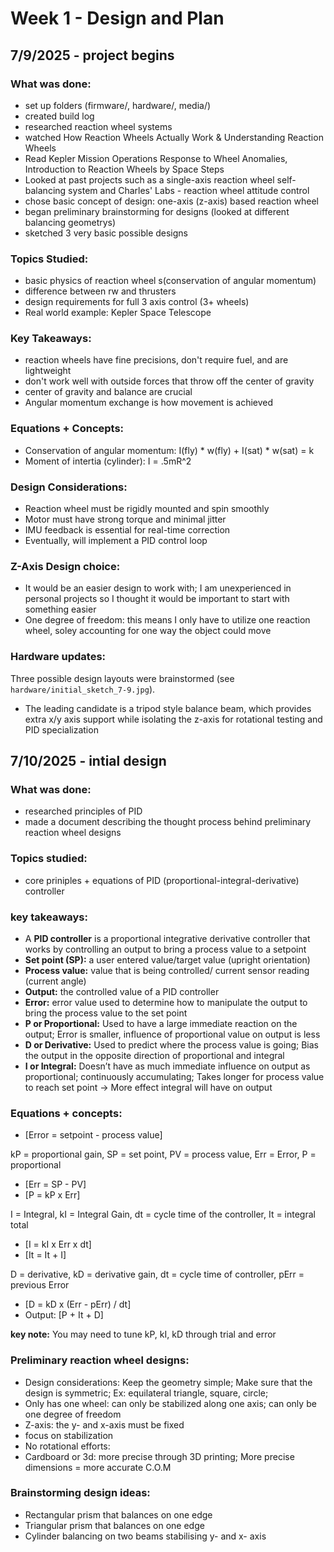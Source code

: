 # Week 1 - Design and Plan
## 7/9/2025 - project begins
### What was done:
- set up folders (firmware/, hardware/, media/)
- created build log
- researched reaction wheel systems
- watched How Reaction Wheels Actually Work & Understanding Reaction Wheels
- Read Kepler Mission Operations Response to Wheel Anomalies, Introduction to Reaction Wheels by Space Steps
- Looked at past projects such as a single-axis reaction wheel self-balancing system and Charles' Labs - reaction wheel attitude control
- chose basic concept of design: one-axis (z-axis) based reaction wheel
- began preliminary brainstorming for designs (looked at different balancing geometrys)
- sketched 3 very basic possible designs

### Topics Studied:
- basic physics of reaction wheel s(conservation of angular momentum)
- difference between rw and thrusters
- design requirements for full 3 axis control (3+ wheels)
- Real world example: Kepler Space Telescope

### Key Takeaways:
- reaction wheels have fine precisions, don't require fuel, and are lightweight
- don't work well with outside forces that throw off the center of gravity
- center of gravity and balance are crucial
- Angular momentum exchange is how movement is achieved

### Equations + Concepts:
- Conservation of angular momentum:
  I(fly) * w(fly) + I(sat) * w(sat) = k
-  Moment of intertia (cylinder):
  I = .5mR^2

### Design Considerations: 
- Reaction wheel must be rigidly mounted and spin smoothly
- Motor must have strong torque and minimal jitter
- IMU feedback is essential for real-time correction
- Eventually, will implement a PID control loop

### Z-Axis Design choice:
- It would be an easier design to work with; I am unexperienced in personal projects so I thought it would be important to start with something easier
- One degree of freedom: this means I only have to utilize one reaction wheel, soley accounting for one way the object could move

### Hardware updates:
Three possible design layouts were brainstormed (see `hardware/initial_sketch_7-9.jpg`). 
- The leading candidate is a tripod style balance beam, which provides extra x/y axis support while isolating the z-axis for rotational testing and PID specialization

## 7/10/2025 - intial design 
### What was done:
- researched principles of PID
- made a document describing the thought process behind preliminary reaction wheel designs

### Topics studied:
- core priniples + equations of PID (proportional-integral-derivative) controller

### key takeaways:
- A **PID controller** is a proportional integrative derivative controller that works by controlling an output to bring a process value to a setpoint
- **Set point (SP):** a user entered value/target value (upright orientation)
- **Process value:** value that is being controlled/ current sensor reading (current angle)
- **Output:** the controlled value of a PID controller
- **Error:** error value used to determine how to manipulate the output to bring the process value to the set point
- **P or Proportional:** Used to have a large immediate reaction on the output; Error is smaller, influence of proportional value on output is less
- **D or Derivative:** Used to predict where the process value is going; Bias the output in the opposite direction of proportional and integral
- **I or Integral:** Doesn’t have as much immediate influence on output as proportional; continuously accumulating; Takes longer for process value to reach set point -> More effect integral will have on output

### Equations + concepts:
- \[Error = setpoint - process value\]

kP = proportional gain, SP = set point, PV = process value, Err = Error, P = proportional
- \[Err = SP - PV\]
- \[P = kP x Err\]

I = Integral, kI = Integral Gain, dt = cycle time of the controller, It = integral total
- \[I = kI x Err x dt\]
- \[It = It + I\]

D = derivative, kD = derivative gain, dt = cycle time of controller, pErr = previous Error
- \[D = kD x (Err - pErr) / dt\]
- Output:
\[P + It + D\]

**key note:** You may need to tune kP, kI, kD through trial and error

### Preliminary reaction wheel designs:
- Design considerations: Keep the geometry simple; Make sure that the design is symmetric; Ex: equilateral triangle, square, circle;
- Only has one wheel: can only be stabilized along one axis; can only be one degree of freedom
- Z-axis: the y- and x-axis must be fixed
- focus on stabilization
- No rotational efforts:
- Cardboard or 3d: more precise through 3D printing; More precise dimensions = more accurate C.O.M

### Brainstorming design ideas:
- Rectangular prism that balances on one edge
- Triangular prism that balances on one edge
- Cylinder balancing on two beams stabilising y- and x- axis









